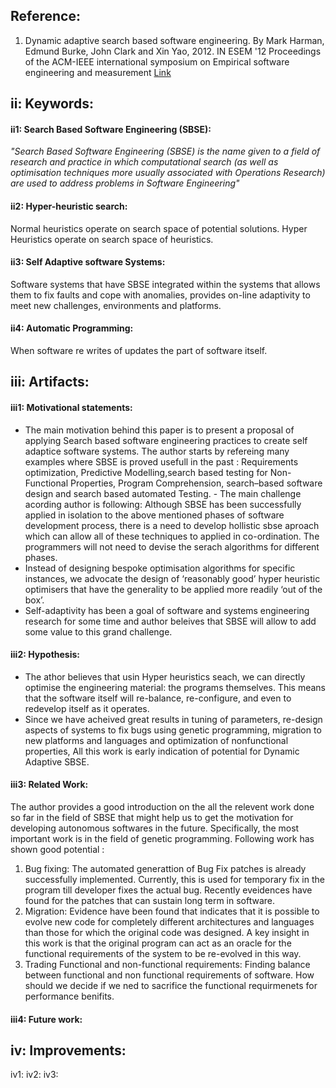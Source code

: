Reference:
----------
1. Dynamic adaptive search based software engineering.
By Mark Harman, Edmund Burke, John Clark and Xin Yao, 2012.
IN ESEM '12 Proceedings of the ACM-IEEE international symposium on Empirical software engineering and measurement
[Link](http://www0.cs.ucl.ac.uk/staff/mharman/esem12.pdf)

ii: Keywords:
------------------
#### ii1: Search Based Software Engineering (SBSE): 
*"Search Based Software Engineering (SBSE) is the name given to a field of research and practice in which computational search (as well as optimisation techniques more usually associated with Operations Research) are used to address problems in Software Engineering"*
#### ii2: Hyper-heuristic search: 
Normal heuristics operate on search space of potential solutions. Hyper Heuristics operate on search space of heuristics.
#### ii3: Self Adaptive software Systems: 
Software systems that have SBSE integrated within the systems that allows them to fix faults and cope with anomalies, provides on-line adaptivity to meet new challenges, environments and platforms. 
#### ii4: Automatic Programming: 
When software re writes of updates the part of software itself.

iii: Artifacts:
------------------
#### iii1: Motivational statements:
- The main motivation behind this paper is to present a proposal of applying Search based software engineering practices to create self adaptice software systems. The author starts by refereing many examples where SBSE is proved usefull in the past : Requirements optimization, Predictive Modelling,search based testing for Non-Functional Properties, Program Comprehension, search–based software design and search based automated Testing. - The main challenge acording author is following: Although SBSE has been successfully applied in isolation to the above mentioned phases of software development process, there is a need to develop hollistic sbse aproach which can allow all of these techniques to applied in co-ordination. The programmers will not need to devise the serach algorithms for different phases.
- Instead of designing bespoke optimisation algorithms for specific instances, we advocate the design of ‘reasonably good’ hyper heuristic optimisers that have the generality to be applied more readily ‘out of the box’.
- Self-adaptivity has been a goal of software and systems engineering research for some time and author beleives that SBSE will allow to add some value to this grand challenge.

#### iii2: Hypothesis: 
- The athor believes that usin Hyper heuristics seach, we can directly optimise the engineering material: the programs themselves. This means that the software itself will re-balance, re-configure, and even to redevelop itself as it operates.
- Since we have acheived great results in tuning of parameters, re-design aspects of systems to fix bugs using genetic programming, migration to new platforms and languages and optimization of nonfunctional
properties, All this work is early indication of potential for Dynamic Adaptive SBSE.

#### iii3: Related Work:
The author provides a good introduction on the all the relevent work done so far in the field of SBSE that might help us to get the motivation for developing autonomous softwares in the future. Specifically, the most important work is in the field of genetic programming. Following work has shown good potential :

1. Bug fixing: The automated generattion of Bug Fix patches is already successfully implemented. Currently, this is used for temporary fix in the program till developer fixes the actual bug. Recently eveidences have found for the patches that can sustain long term in software.
2. Migration: Evidence have been found that indicates that it is possible to evolve new code for completely different architectures and languages than those for which the original code was designed.
A key insight in this work is that the original program can act as an oracle for the functional requirements of the system to be re-evolved in this way.
3. Trading Functional and non-functional requirements: Finding balance between functional and non functional requirements of software. How should we decide if we ned to sacrifice the functional requirmenets for performance benifits.

#### iii4: Future work:

iv: Improvements:
-----------------
iv1:
iv2:
iv3:

